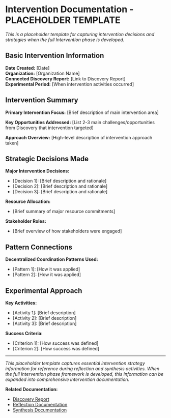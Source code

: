 # Intervention Documentation - PLACEHOLDER TEMPLATE

*This is a placeholder template for capturing intervention decisions and strategies when the full Intervention phase is developed.*

## Basic Intervention Information

**Date Created:** [Date]  
**Organization:** [Organization Name]  
**Connected Discovery Report:** [Link to Discovery Report]  
**Experimental Period:** [When intervention activities occurred]

## Intervention Summary

**Primary Intervention Focus:** [Brief description of main intervention area]

**Key Opportunities Addressed:** [List 2-3 main challenges/opportunities from Discovery that intervention targeted]

**Approach Overview:** [High-level description of intervention approach taken]

## Strategic Decisions Made

**Major Intervention Decisions:**
- [Decision 1]: [Brief description and rationale]
- [Decision 2]: [Brief description and rationale]
- [Decision 3]: [Brief description and rationale]

**Resource Allocation:**
- [Brief summary of major resource commitments]

**Stakeholder Roles:**
- [Brief overview of how stakeholders were engaged]

## Pattern Connections

**Decentralized Coordination Patterns Used:**
- [Pattern 1]: [How it was applied]
- [Pattern 2]: [How it was applied]

## Experimental Approach

**Key Activities:**
- [Activity 1]: [Brief description]
- [Activity 2]: [Brief description]
- [Activity 3]: [Brief description]

**Success Criteria:**
- [Criterion 1]: [How success was defined]
- [Criterion 2]: [How success was defined]

---

*This placeholder template captures essential intervention strategy information for reference during reflection and synthesis activities. When the full Intervention phase framework is developed, this information can be expanded into comprehensive intervention documentation.*

**Related Documentation:**
- [Discovery Report](01-discovery.md)
- [Reflection Documentation](notes/dao-primitives/implementation/guides/experiment-documentation/03-reflection/03-reflection.md)
- [Synthesis Documentation](04-synthesis.md)